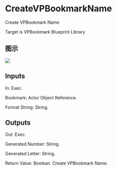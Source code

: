 # CreateVPBookmarkName

Create VPBookmark Name

Target is VPBookmark Blueprint Library

## 图示

![]($-20221218-18115571.png)

## Inputs

In: Exec.

Bookmark: Actor Object Reference.

Format String: String.  

## Outputs

Out: Exec.

Generated Number: String.

Generated Letter: String.

Return Value: Boolean. Create VPBookmark Name.

